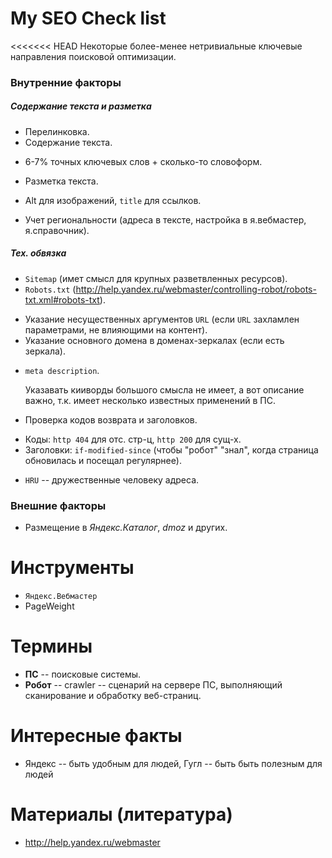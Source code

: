 # My SEO Check list

<<<<<<< HEAD
Некоторые более-менее нетривиальные ключевые направления поисковой оптимизации.

### Внутренние факторы

##### Содержание текста и разметка
* Перелинковка.
* Содержание текста.
 - 6-7% точных ключевых слов + сколько-то словоформ.
* Разметка текста.
 - Alt для изображений, `title` для ссылков.
* Учет региональности (адреса в тексте, настройка в я.вебмастер, я.справочник).

##### Тех. обвязка
* `Sitemap` (имет смысл для крупных разветвленных ресурсов).
* `Robots.txt` (http://help.yandex.ru/webmaster/controlling-robot/robots-txt.xml#robots-txt).
 - Указание несущественных аргументов `URL` (если `URL` захламлен параметрами, не влияющими на контент).
 - Указание основного домена в доменах-зеркалах (если есть зеркала).
* `meta description`.
  
  Указавать кииворды большого смысла не имеет, а вот описание важно, т.к. имеет несколько известных применений в ПС.
* Проверка кодов возврата и заголовков.
 - Коды: `http 404` для отс. стр-ц, `http 200` для сущ-х.
 - Заголовки: `if-modified-since` (чтобы "робот" "знал", когда страница обновилась и посещал регулярнее).
* `HRU` -- дружественные человеку адреса.

### Внешние факторы
* Размещение в *Яндекс.Каталог*, *dmoz* и других.

# Инструменты
* `Яндекс.Вебмастер`
* PageWeight

# Термины

* **ПС** -- поисковые системы.
* **Робот** -- crawler -- сценарий на сервере ПС, выполняющий сканирование и обработку веб-страниц.

# Интересные факты
* Яндекс -- быть удобным для людей, Гугл -- быть быть полезным для людей

# Материалы (литература)
* http://help.yandex.ru/webmaster
